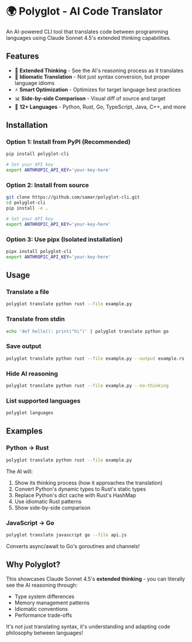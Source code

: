 # 🌍 Polyglot - AI Code Translator

An AI-powered CLI tool that translates code between programming languages using Claude Sonnet 4.5's extended thinking capabilities.

## Features

- 🧠 **Extended Thinking** - See the AI's reasoning process as it translates
- 🎨 **Idiomatic Translation** - Not just syntax conversion, but proper language idioms
- ⚡ **Smart Optimization** - Optimizes for target language best practices
- 📊 **Side-by-side Comparison** - Visual diff of source and target
- 🎯 **12+ Languages** - Python, Rust, Go, TypeScript, Java, C++, and more

## Installation

### Option 1: Install from PyPI (Recommended)
```bash
pip install polyglot-cli

# Set your API key
export ANTHROPIC_API_KEY='your-key-here'
```

### Option 2: Install from source
```bash
git clone https://github.com/samar/polyglot-cli.git
cd polyglot-cli
pip install -e .

# Set your API key
export ANTHROPIC_API_KEY='your-key-here'
```

### Option 3: Use pipx (Isolated installation)
```bash
pipx install polyglot-cli
export ANTHROPIC_API_KEY='your-key-here'
```

## Usage

### Translate a file
```bash
polyglot translate python rust --file example.py
```

### Translate from stdin
```bash
echo 'def hello(): print("hi")' | polyglot translate python go
```

### Save output
```bash
polyglot translate python rust --file example.py --output example.rs
```

### Hide AI reasoning
```bash
polyglot translate python rust --file example.py --no-thinking
```

### List supported languages
```bash
polyglot languages
```

## Examples

### Python → Rust
```bash
polyglot translate python rust --file example.py
```

The AI will:
1. Show its thinking process (how it approaches the translation)
2. Convert Python's dynamic types to Rust's static types
3. Replace Python's dict cache with Rust's HashMap
4. Use idiomatic Rust patterns
5. Show side-by-side comparison

### JavaScript → Go
```bash
polyglot translate javascript go --file api.js
```

Converts async/await to Go's goroutines and channels!

## Why Polyglot?

This showcases Claude Sonnet 4.5's **extended thinking** - you can literally see the AI reasoning through:
- Type system differences
- Memory management patterns
- Idiomatic conventions
- Performance trade-offs

It's not just translating syntax, it's understanding and adapting code philosophy between languages!
